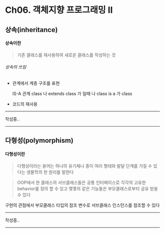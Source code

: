 Ch06. 객체지향 프로그래밍 II
===
## 상속(inheritance)

#### 상속이란

> 기존 클래스를 재사용하여 새로운 클래스를 작성하는 것

###### 상속의 쓰임

- 관계에서 계층 구조를 표현

  IS-A 관계 class 나 extends class 가 일때 나 class is a 가 class

- 코드의 재사용


---
작성중..

---
## 다형성(polymorphism)

#### 다형성이란

> 다형성이라는 용어는 하나의 유기체나 종이 여러 형태와 발달 단계를 가질 수 있다는 생물학의  한 원리를 말한다

>	OOP에서 한 클래스의 서브클래스들은 공통 인터페이스로 각각의 고유한 behavior를 정의 할 수 있고 몇몇의 같은 기능들은 부모클래스로부터 공유 받을 수 있다

구현의 관점에서 부모클래스 타입의 참조 변수로 서브클래스 인스턴스를 참조할 수 있다


---
작성중..

---
